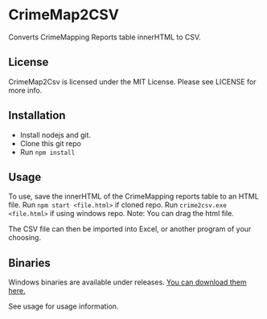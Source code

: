 # CrimeMap2CSV

Converts CrimeMapping Reports table innerHTML to CSV.

## License

CrimeMap2Csv is licensed under the MIT License. Please see LICENSE for more info.

## Installation

- Install nodejs and git.
- Clone this git repo
- Run `npm install`

## Usage

To use, save the innerHTML of the CrimeMapping reports table to an HTML file.
Run `npm start <file.html>` if cloned repo.
Run `crime2csv.exe <file.html>` if using windows repo. Note: You can drag the html file.

The CSV file can then be imported into Excel, or another program of your choosing.

## Binaries

Windows binaries are available under releases. [You can download them here.](https://github.com/boboben1/crimemapping2csv/releases)

See usage for usage information.
